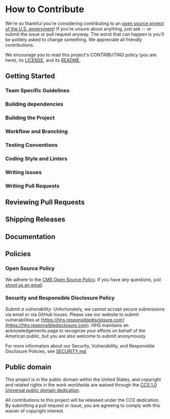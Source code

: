<!--- # NOTE: Modify sections marked with `TODO` and then rename the file.-->

# How to Contribute

<!-- Basic instructions about where to send patches, check out source code, and get development support.-->

We're so thankful you're considering contributing to an [open source project of
the U.S. government](https://code.gov/)! If you're unsure about anything, just
ask -- or submit the issue or pull request anyway. The worst that can happen is
you'll be politely asked to change something. We appreciate all friendly
contributions.

We encourage you to read this project's CONTRIBUTING policy (you are here), its
[LICENSE](LICENSE.md), and its [README](README.md).

## Getting Started

<!--- TODO: If you have 'good-first-issue' or 'easy' labels for newcomers, mention them here.-->

### Team Specific Guidelines

<!-- TODO: This section helps contributors understand any team structure in the project (formal or informal.) Encouraged to point towards the MAINTAINERS.md file for further details.-->

### Building dependencies

<!--- TODO This step is often skipped, so don't forget to include the steps needed to install on your platform. If you project can be multi-platform, this is an excellent place for first time contributors to send patches!-->

### Building the Project

<!--- TODO Be sure to include build scripts and instructions, not just the source code itself! -->

### Workflow and Branching

<!---
TODO: Workflow Example
We follow the [GitHub Flow Workflow](https://guides.github.com/introduction/flow/)

1.  Fork the project
1.  Check out the `main` branch
1.  Create a feature branch
1.  Write code and tests for your change
1.  From your branch, make a pull request against `cmsgov/cmsgov-example-repo/main`
1.  Work with repo maintainers to get your change reviewed
1.  Wait for your change to be pulled into `cmsgov/cmsgov-example-repo/main`
1.  Delete your feature branch
-->

### Testing Conventions

<!--- TODO Discuss where tests can be found, how they are run, and what kind of tests/coverage strategy and goals the project has. -->

### Coding Style and Linters

<!--- TODO: HIGHLY ENCOURAGED. Specific tools will vary between different languages/frameworks (e.g. Black for python, esliint for JavaScript, etc...)

1. Mention any style guides you adhere to (e.g. pep8, etc...)
1. Mention any linters your project uses (e.g. flake8, jslint, etc...)
1. Mention any naming conventions your project uses (e.g. Semantic Versioning, CamelCasing, etc...)
1. Mention any other content guidelines the project adheres to (e.g. plainlanguage.gov, etc...)
-->

### Writing Issues

<!---
TODO: Example Issue Guides

When creating an issue please try to adhere to the following format:

    module-name: One line summary of the issue (less than 72 characters)

    ### Expected behavior

    As concisely as possible, describe the expected behavior.

    ### Actual behavior

    As concisely as possible, describe the observed behavior.

    ### Steps to reproduce the behavior

    List all relevant steps to reproduce the observed behavior.

    see our .github/ISSUE_TEMPLATE.md for more examples.
-->

### Writing Pull Requests

<!-- ### TODO: Make a brief statement about where to file pull/merge requests, and conventions for doing so. Link to PULL_REQUEST_TEMPLATE.md file.

Comments should be formatted to a width no greater than 80 columns.

Files should be exempt of trailing spaces.

We adhere to a specific format for commit messages. Please write your commit
messages along these guidelines. Please keep the line width no greater than 80
columns (You can use `fmt -n -p -w 80` to accomplish this).

    module-name: One line description of your change (less than 72 characters)

    Problem

    Explain the context and why you're making that change.  What is the problem
    you're trying to solve? In some cases there is not a problem and this can be
    thought of being the motivation for your change.

    Solution

    Describe the modifications you've done.

    Result

    What will change as a result of your pull request? Note that sometimes this
    section is unnecessary because it is self-explanatory based on the solution.

Some important notes regarding the summary line:

* Describe what was done; not the result
* Use the active voice
* Use the present tense
* Capitalize properly
* Do not end in a period — this is a title/subject
* Prefix the subject with its scope

    see our .github/PULL_REQUEST_TEMPLATE.md for more examples.
-->

## Reviewing Pull Requests

<!--- TODO:

### TODO: Make a brief statement about how pull-requests are reviewed, and who is doing the reviewing. Linking to MAINTAINERS.md can help.

Code Review Example

The repository on GitHub is kept in sync with an internal repository at
github.cms.gov. For the most part this process should be transparent to the
project users, but it does have some implications for how pull requests are
merged into the codebase.

When you submit a pull request on GitHub, it will be reviewed by the project
community (both inside and outside of github.cms.gov), and once the changes are
approved, your commits will be brought into github.cms.gov's internal system for
additional testing. Once the changes are merged internally, they will be pushed
back to GitHub with the next sync.

This process means that the pull request will not be merged in the usual way.
Instead a member of the project team will post a message in the pull request
thread when your changes have made their way back to GitHub, and the pull
request will be closed.

The changes in the pull request will be collapsed into a single commit, but the
authorship metadata will be preserved.

-->

## Shipping Releases

<!--#TODO: What cadence does your project ship new releases? (e.g. one-time, ad-hoc, periodically, upon merge of new patches) Who does so?-->

## Documentation

<!--TODO: Documentation Example

We also welcome improvements to the project documentation or to the existing
docs. Please file an [issue](https://github.com/cmsgov/cmsgov-example-repo/issues).
-->

## Policies

<!-- TODO: This section is here to explicitly link to Federal policies and
guidelines that are required or recommended for Federal projects to comply
with, such as Accessibility (508) Interoperability, Anti-deficiency, Security,
Licensing, and other policies that can vary between agencies and domains.-->

### Open Source Policy

We adhere to the [CMS Open Source
Policy](https://github.com/CMSGov/cms-open-source-policy). If you have any
questions, just [shoot us an email](mailto:opensource@cms.hhs.gov).

### Security and Responsible Disclosure Policy

*Submit a vulnerability:* Unfortunately, we cannot accept secure submissions via
email or via GitHub Issues. Please use our website to submit vulnerabilities at
[https://hhs.responsibledisclosure.com](https://hhs.responsibledisclosure.com).
HHS maintains an acknowledgements page to recognize your efforts on behalf of
the American public, but you are also welcome to submit anonymously.

For more information about our Security, Vulnerability, and Responsible Disclosure Policies, see [SECURITY.md](SECURITY.md).

## Public domain

This project is in the public domain within the United States, and copyright and related rights in the work worldwide are waived through the [CC0 1.0 Universal public domain dedication](https://creativecommons.org/publicdomain/zero/1.0/).

All contributions to this project will be released under the CC0 dedication. By submitting a pull request or issue, you are agreeing to comply with this waiver of copyright interest.
